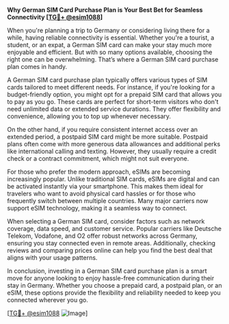 **Why German SIM Card Purchase Plan is Your Best Bet for Seamless Connectivity [[TG💪+ @esim1088](https://t.me/s/esim1088)]**

When you're planning a trip to Germany or considering living there for a while, having reliable connectivity is essential. Whether you're a tourist, a student, or an expat, a German SIM card can make your stay much more enjoyable and efficient. But with so many options available, choosing the right one can be overwhelming. That’s where a German SIM card purchase plan comes in handy.

A German SIM card purchase plan typically offers various types of SIM cards tailored to meet different needs. For instance, if you're looking for a budget-friendly option, you might opt for a prepaid SIM card that allows you to pay as you go. These cards are perfect for short-term visitors who don't need unlimited data or extended service durations. They offer flexibility and convenience, allowing you to top up whenever necessary.

On the other hand, if you require consistent internet access over an extended period, a postpaid SIM card might be more suitable. Postpaid plans often come with more generous data allowances and additional perks like international calling and texting. However, they usually require a credit check or a contract commitment, which might not suit everyone.

For those who prefer the modern approach, eSIMs are becoming increasingly popular. Unlike traditional SIM cards, eSIMs are digital and can be activated instantly via your smartphone. This makes them ideal for travelers who want to avoid physical card hassles or for those who frequently switch between multiple countries. Many major carriers now support eSIM technology, making it a seamless way to connect.

When selecting a German SIM card, consider factors such as network coverage, data speed, and customer service. Popular carriers like Deutsche Telekom, Vodafone, and O2 offer robust networks across Germany, ensuring you stay connected even in remote areas. Additionally, checking reviews and comparing prices online can help you find the best deal that aligns with your usage patterns.

In conclusion, investing in a German SIM card purchase plan is a smart move for anyone looking to enjoy hassle-free communication during their stay in Germany. Whether you choose a prepaid card, a postpaid plan, or an eSIM, these options provide the flexibility and reliability needed to keep you connected wherever you go.

[[TG💪+ @esim1088](https://t.me/s/esim1088) ![Image](https://i.postimg.cc/Y0z9fWf4/image.png)]